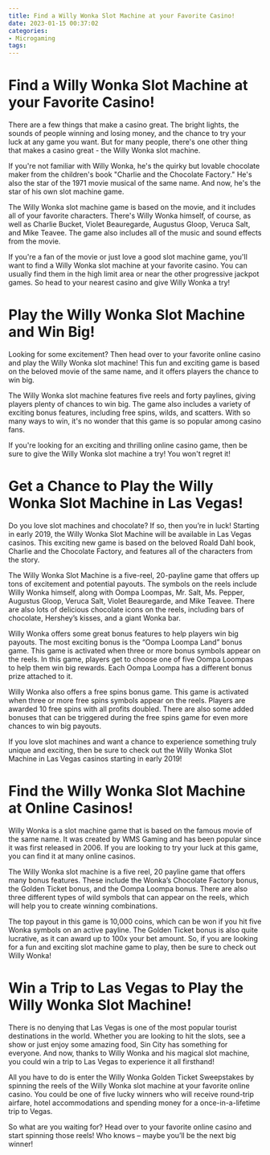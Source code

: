 ```yaml
---
title: Find a Willy Wonka Slot Machine at your Favorite Casino!
date: 2023-01-15 00:37:02
categories:
- Microgaming
tags:
---
```



#  Find a Willy Wonka Slot Machine at your Favorite Casino!

There are a few things that make a casino great. The bright lights, the sounds of people winning and losing money, and the chance to try your luck at any game you want. But for many people, there's one other thing that makes a casino great - the Willy Wonka slot machine.

If you're not familiar with Willy Wonka, he's the quirky but lovable chocolate maker from the children's book "Charlie and the Chocolate Factory." He's also the star of the 1971 movie musical of the same name. And now, he's the star of his own slot machine game.

The Willy Wonka slot machine game is based on the movie, and it includes all of your favorite characters. There's Willy Wonka himself, of course, as well as Charlie Bucket, Violet Beauregarde, Augustus Gloop, Veruca Salt, and Mike Teavee. The game also includes all of the music and sound effects from the movie.

If you're a fan of the movie or just love a good slot machine game, you'll want to find a Willy Wonka slot machine at your favorite casino. You can usually find them in the high limit area or near the other progressive jackpot games. So head to your nearest casino and give Willy Wonka a try!

#  Play the Willy Wonka Slot Machine and Win Big!

Looking for some excitement? Then head over to your favorite online casino and play the Willy Wonka slot machine! This fun and exciting game is based on the beloved movie of the same name, and it offers players the chance to win big.

The Willy Wonka slot machine features five reels and forty paylines, giving players plenty of chances to win big. The game also includes a variety of exciting bonus features, including free spins, wilds, and scatters. With so many ways to win, it's no wonder that this game is so popular among casino fans.

If you're looking for an exciting and thrilling online casino game, then be sure to give the Willy Wonka slot machine a try! You won't regret it!

#  Get a Chance to Play the Willy Wonka Slot Machine in Las Vegas!

Do you love slot machines and chocolate? If so, then you’re in luck! Starting in early 2019, the Willy Wonka Slot Machine will be available in Las Vegas casinos. This exciting new game is based on the beloved Roald Dahl book, Charlie and the Chocolate Factory, and features all of the characters from the story.

The Willy Wonka Slot Machine is a five-reel, 20-payline game that offers up tons of excitement and potential payouts. The symbols on the reels include Willy Wonka himself, along with Oompa Loompas, Mr. Salt, Ms. Pepper, Augustus Gloop, Veruca Salt, Violet Beauregarde, and Mike Teavee. There are also lots of delicious chocolate icons on the reels, including bars of chocolate, Hershey’s kisses, and a giant Wonka bar.

Willy Wonka offers some great bonus features to help players win big payouts. The most exciting bonus is the “Oompa Loompa Land” bonus game. This game is activated when three or more bonus symbols appear on the reels. In this game, players get to choose one of five Oompa Loompas to help them win big rewards. Each Oompa Loompa has a different bonus prize attached to it.

Willy Wonka also offers a free spins bonus game. This game is activated when three or more free spins symbols appear on the reels. Players are awarded 10 free spins with all profits doubled. There are also some added bonuses that can be triggered during the free spins game for even more chances to win big payouts.

If you love slot machines and want a chance to experience something truly unique and exciting, then be sure to check out the Willy Wonka Slot Machine in Las Vegas casinos starting in early 2019!

#  Find the Willy Wonka Slot Machine at Online Casinos!

Willy Wonka is a slot machine game that is based on the famous movie of the same name. It was created by WMS Gaming and has been popular since it was first released in 2006. If you are looking to try your luck at this game, you can find it at many online casinos.

The Willy Wonka slot machine is a five reel, 20 payline game that offers many bonus features. These include the Wonka’s Chocolate Factory bonus, the Golden Ticket bonus, and the Oompa Loompa bonus. There are also three different types of wild symbols that can appear on the reels, which will help you to create winning combinations.

The top payout in this game is 10,000 coins, which can be won if you hit five Wonka symbols on an active payline. The Golden Ticket bonus is also quite lucrative, as it can award up to 100x your bet amount. So, if you are looking for a fun and exciting slot machine game to play, then be sure to check out Willy Wonka!

#  Win a Trip to Las Vegas to Play the Willy Wonka Slot Machine!

There is no denying that Las Vegas is one of the most popular tourist destinations in the world. Whether you are looking to hit the slots, see a show or just enjoy some amazing food, Sin City has something for everyone. And now, thanks to Willy Wonka and his magical slot machine, you could win a trip to Las Vegas to experience it all firsthand!

All you have to do is enter the Willy Wonka Golden Ticket Sweepstakes by spinning the reels of the Willy Wonka slot machine at your favorite online casino. You could be one of five lucky winners who will receive round-trip airfare, hotel accommodations and spending money for a once-in-a-lifetime trip to Vegas.

So what are you waiting for? Head over to your favorite online casino and start spinning those reels! Who knows – maybe you’ll be the next big winner!